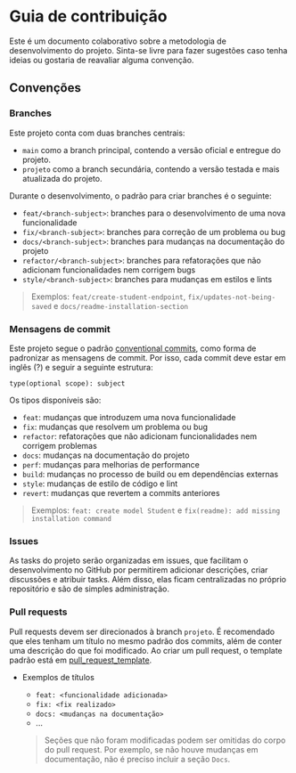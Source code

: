 # Guia de contribuição

Este é um documento colaborativo sobre a metodologia de desenvolvimento do
projeto. Sinta-se livre para fazer sugestões caso tenha ideias ou gostaria de
reavaliar alguma convenção.

## Convenções

### Branches

Este projeto conta com duas branches centrais:

- `main` como a branch principal, contendo a versão oficial e entregue do projeto.
- `projeto` como a branch secundária, contendo a versão testada e mais atualizada
  do projeto.

Durante o desenvolvimento, o padrão para criar branches é o seguinte:

- `feat/<branch-subject>`: branches para o desenvolvimento de uma nova
  funcionalidade
- `fix/<branch-subject>`: branches para correção de um problema ou bug
- `docs/<branch-subject>`: branches para mudanças na documentação do projeto
- `refactor/<branch-subject>`: branches para refatorações que não adicionam
  funcionalidades nem corrigem bugs
- `style/<branch-subject>`: branches para mudanças em estilos e lints

> Exemplos: `feat/create-student-endpoint`, `fix/updates-not-being-saved` e
> `docs/readme-installation-section`

### Mensagens de commit

Este projeto segue o padrão [conventional
commits](https://www.conventionalcommits.org), como forma de padronizar as
mensagens de commit. Por isso, cada commit deve estar em inglês (?) e seguir a
seguinte estrutura:

```
type(optional scope): subject
```

Os tipos disponíveis são:

- `feat`: mudanças que introduzem uma nova funcionalidade
- `fix`: mudanças que resolvem um problema ou bug
- `refactor`: refatorações que não adicionam funcionalidades nem corrigem problemas
- `docs`: mudanças na documentação do projeto
- `perf`: mudanças para melhorias de performance
- `build`: mudanças no processo de build ou em dependências externas
- `style`: mudanças de estilo de código e lint
- `revert`: mudanças que revertem a commits anteriores

> Exemplos: `feat: create model Student` e `fix(readme): add missing installation command`

### Issues

As tasks do projeto serão organizadas em issues, que facilitam o desenvolvimento no GitHub por
permitirem adicionar descrições, criar discussões e atribuir tasks. Além disso, elas ficam
centralizadas no próprio repositório e são de simples administração.

### Pull requests

Pull requests devem ser direcionados à branch `projeto`. É recomendado que eles tenham um título no
mesmo padrão dos commits, além de conter uma descrição do que foi modificado. Ao criar um pull
request, o template padrão está em [pull_request_template](./.github/pull_request_template.md).

- Exemplos de títulos

  - `feat: <funcionalidade adicionada>`
  - `fix: <fix realizado>`
  - `docs: <mudanças na documentação>`
  - ...

  > Seções que não foram modificadas podem ser omitidas do corpo do pull request. Por exemplo, se
  > não houve mudanças em documentação, não é preciso incluir a seção `Docs`.
